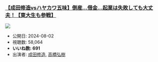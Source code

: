 ### [【成田修造vsハヤカワ五味】倒産…借金…起業は失敗しても大丈夫！【東大生も参戦】](https://www.youtube.com/watch?v=be9y3f-h4S8)
[![](https://img.youtube.com/vi/be9y3f-h4S8/sddefault.jpg)](https://www.youtube.com/watch?v=be9y3f-h4S8)
-   公開日: 2024-08-02
-   視聴数: 58,064
-   **いいね数: 691**
-   出演者: [成田修造](/rehacq_fan/people/成田修造 "wikilink"), [高橋弘樹](/rehacq_fan/people/高橋弘樹 "wikilink")
